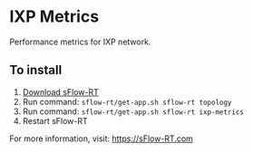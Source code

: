 # IXP Metrics

Performance metrics for IXP network.

## To install

1. [Download sFlow-RT](https://sflow-rt.com/download.php)
2. Run command: `sflow-rt/get-app.sh sflow-rt topology`
4. Run command: `sflow-rt/get-app.sh sflow-rt ixp-metrics`
5. Restart sFlow-RT

For more information, visit:
https://sFlow-RT.com
 
